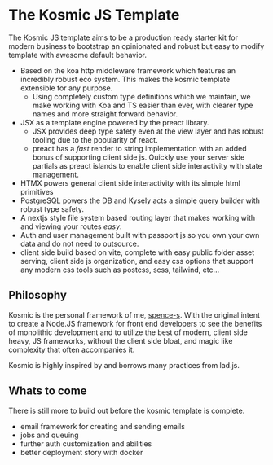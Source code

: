 # The Kosmic JS Template

The Kosmic JS template aims to be a production ready starter kit for modern business to bootstrap an opinionated and robust but easy to modify template with awesome default behavior.

- Based on the koa http middleware framework which features an incredibly robust eco system. This makes the kosmic template extensible for any purpose.
  - Using completely custom type definitions which we maintain, we make working with Koa and TS easier than ever, with clearer type names and more straight forward behavior.
- JSX as a template engine powered by the preact library.
  - JSX provides deep type safety even at the view layer and has robust tooling due to the popularity of react.
  - preact has a _fast_ render to string implementation with an added bonus of supporting client side js. Quickly use your server side partials as preact islands to enable client side interactivity with state management.
- HTMX powers general client side interactivity with its simple html primitives
- PostgreSQL powers the DB and Kysely acts a simple query builder with robust type safety.
- A nextjs style file system based routing layer that makes working with and viewing your routes _easy_.
- Auth and user management built with passport js so you own your own data and do not need to outsource.
- client side build based on vite, complete with easy public folder asset serving, client side js organization, and easy css options that support any modern css tools such as postcss, scss, tailwind, etc...

## Philosophy

Kosmic is the personal framework of me, [spence-s](https://www.github.com/spence-s). With the original intent to create a Node.JS framework for front end developers to see the benefits of monolithic development and to utilize the best of modern, client side heavy, JS frameworks, without the client side bloat, and magic like complexity that often accompanies it.

Kosmic is highly inspired by and borrows many practices from lad.js.

## Whats to come

There is still more to build out before the kosmic template is complete.

- email framework for creating and sending emails
- jobs and queuing
- further auth customization and abilities
- better deployment story with docker
